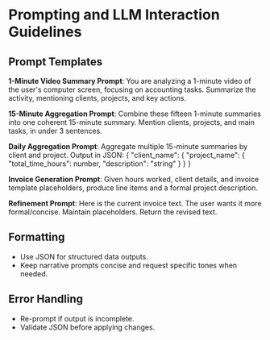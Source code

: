 # Prompting and LLM Interaction Guidelines

## Prompt Templates

**1-Minute Video Summary Prompt**:
You are analyzing a 1-minute video of the user's computer screen, focusing on accounting tasks. Summarize the activity, mentioning clients, projects, and key actions.


**15-Minute Aggregation Prompt**:
Combine these fifteen 1-minute summaries into one coherent 15-minute summary. Mention clients, projects, and main tasks, in under 3 sentences.


**Daily Aggregation Prompt**:
Aggregate multiple 15-minute summaries by client and project. Output in JSON: { "client_name": { "project_name": { "total_time_hours": number, "description": "string" } } }


**Invoice Generation Prompt**:
Given hours worked, client details, and invoice template placeholders, produce line items and a formal project description.


**Refinement Prompt**:
Here is the current invoice text. The user wants it more formal/concise. Maintain placeholders. Return the revised text.


## Formatting
- Use JSON for structured data outputs.
- Keep narrative prompts concise and request specific tones when needed.

## Error Handling
- Re-prompt if output is incomplete.
- Validate JSON before applying changes.

